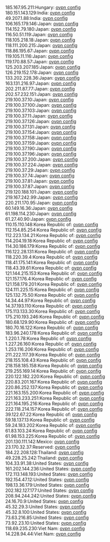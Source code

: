 185.167.95.211:Hungary: [ovpn config](vpn/185_167_95_211.ovpn)  
180.151.143.129:India: [ovpn config](vpn/180_151_143_129.ovpn)  
49.207.1.88:India: [ovpn config](vpn/49_207_1_88.ovpn)  
106.165.179.146:Japan: [ovpn config](vpn/106_165_179_146.ovpn)  
114.152.79.180:Japan: [ovpn config](vpn/114_152_79_180.ovpn)  
116.50.51.119:Japan: [ovpn config](vpn/116_50_51_119.ovpn)  
118.105.218.18:Japan: [ovpn config](vpn/118_105_218_18.ovpn)  
118.111.200.215:Japan: [ovpn config](vpn/118_111_200_215.ovpn)  
118.86.195.67:Japan: [ovpn config](vpn/118_86_195_67.ovpn)  
119.105.11.116:Japan: [ovpn config](vpn/119_105_11_116.ovpn)  
119.170.88.57:Japan: [ovpn config](vpn/119_170_88_57.ovpn)  
125.203.207.185:Japan: [ovpn config](vpn/125_203_207_185.ovpn)  
126.219.152.178:Japan: [ovpn config](vpn/126_219_152_178.ovpn)  
133.202.228.36:Japan: [ovpn config](vpn/133_202_228_36.ovpn)  
163.131.216.97:Japan: [ovpn config](vpn/163_131_216_97.ovpn)  
202.211.87.77:Japan: [ovpn config](vpn/202_211_87_77.ovpn)  
202.57.232.151:Japan: [ovpn config](vpn/202_57_232_151.ovpn)  
219.100.37.10:Japan: [ovpn config](vpn/219_100_37_10.ovpn)  
219.100.37.100:Japan: [ovpn config](vpn/219_100_37_100.ovpn)  
219.100.37.103:Japan: [ovpn config](vpn/219_100_37_103.ovpn)  
219.100.37.11:Japan: [ovpn config](vpn/219_100_37_11.ovpn)  
219.100.37.126:Japan: [ovpn config](vpn/219_100_37_126.ovpn)  
219.100.37.131:Japan: [ovpn config](vpn/219_100_37_131.ovpn)  
219.100.37.154:Japan: [ovpn config](vpn/219_100_37_154.ovpn)  
219.100.37.158:Japan: [ovpn config](vpn/219_100_37_158.ovpn)  
219.100.37.159:Japan: [ovpn config](vpn/219_100_37_159.ovpn)  
219.100.37.190:Japan: [ovpn config](vpn/219_100_37_190.ovpn)  
219.100.37.196:Japan: [ovpn config](vpn/219_100_37_196.ovpn)  
219.100.37.200:Japan: [ovpn config](vpn/219_100_37_200.ovpn)  
219.100.37.224:Japan: [ovpn config](vpn/219_100_37_224.ovpn)  
219.100.37.29:Japan: [ovpn config](vpn/219_100_37_29.ovpn)  
219.100.37.74:Japan: [ovpn config](vpn/219_100_37_74.ovpn)  
219.100.37.81:Japan: [ovpn config](vpn/219_100_37_81.ovpn)  
219.100.37.87:Japan: [ovpn config](vpn/219_100_37_87.ovpn)  
219.120.188.101:Japan: [ovpn config](vpn/219_120_188_101.ovpn)  
219.167.242.99:Japan: [ovpn config](vpn/219_167_242_99.ovpn)  
220.211.170.95:Japan: [ovpn config](vpn/220_211_170_95.ovpn)  
60.149.16.36:Japan: [ovpn config](vpn/60_149_16_36.ovpn)  
61.198.114.230:Japan: [ovpn config](vpn/61_198_114_230.ovpn)  
61.27.40.90:Japan: [ovpn config](vpn/61_27_40_90.ovpn)  
110.15.110.148:Korea Republic of: [ovpn config](vpn/110_15_110_148.ovpn)  
112.154.85.254:Korea Republic of: [ovpn config](vpn/112_154_85_254.ovpn)  
112.223.134.21:Korea Republic of: [ovpn config](vpn/112_223_134_21.ovpn)  
114.204.19.18:Korea Republic of: [ovpn config](vpn/114_204_19_18.ovpn)  
114.30.186.179:Korea Republic of: [ovpn config](vpn/114_30_186_179.ovpn)  
116.122.28.131:Korea Republic of: [ovpn config](vpn/116_122_28_131.ovpn)  
118.220.39.4:Korea Republic of: [ovpn config](vpn/118_220_39_4.ovpn)  
118.41.175.141:Korea Republic of: [ovpn config](vpn/118_41_175_141.ovpn)  
118.43.39.61:Korea Republic of: [ovpn config](vpn/118_43_39_61.ovpn)  
121.144.215.153:Korea Republic of: [ovpn config](vpn/121_144_215_153.ovpn)  
121.157.176.4:Korea Republic of: [ovpn config](vpn/121_157_176_4.ovpn)  
121.158.179.201:Korea Republic of: [ovpn config](vpn/121_158_179_201.ovpn)  
124.111.225.15:Korea Republic of: [ovpn config](vpn/124_111_225_15.ovpn)  
125.132.75.50:Korea Republic of: [ovpn config](vpn/125_132_75_50.ovpn)  
14.34.44.97:Korea Republic of: [ovpn config](vpn/14_34_44_97.ovpn)  
14.37.193.110:Korea Republic of: [ovpn config](vpn/14_37_193_110.ovpn)  
175.113.133.30:Korea Republic of: [ovpn config](vpn/175_113_133_30.ovpn)  
175.210.193.246:Korea Republic of: [ovpn config](vpn/175_210_193_246.ovpn)  
180.68.129.90:Korea Republic of: [ovpn config](vpn/180_68_129_90.ovpn)  
180.70.16.122:Korea Republic of: [ovpn config](vpn/180_70_16_122.ovpn)  
183.96.240.178:Korea Republic of: [ovpn config](vpn/183_96_240_178.ovpn)  
1.220.1.78:Korea Republic of: [ovpn config](vpn/1_220_1_78.ovpn)  
1.227.26.160:Korea Republic of: [ovpn config](vpn/1_227_26_160.ovpn)  
1.253.116.206:Korea Republic of: [ovpn config](vpn/1_253_116_206.ovpn)  
211.222.117.39:Korea Republic of: [ovpn config](vpn/211_222_117_39.ovpn)  
218.155.108.43:Korea Republic of: [ovpn config](vpn/218_155_108_43.ovpn)  
218.158.185.158:Korea Republic of: [ovpn config](vpn/218_158_185_158.ovpn)  
219.255.169.14:Korea Republic of: [ovpn config](vpn/219_255_169_14.ovpn)  
220.122.182.220:Korea Republic of: [ovpn config](vpn/220_122_182_220.ovpn)  
220.83.201.167:Korea Republic of: [ovpn config](vpn/220_83_201_167.ovpn)  
220.86.252.137:Korea Republic of: [ovpn config](vpn/220_86_252_137.ovpn)  
221.163.155.200:Korea Republic of: [ovpn config](vpn/221_163_155_200.ovpn)  
221.163.233.251:Korea Republic of: [ovpn config](vpn/221_163_233_251.ovpn)  
221.164.195.216:Korea Republic of: [ovpn config](vpn/221_164_195_216.ovpn)  
222.118.214.157:Korea Republic of: [ovpn config](vpn/222_118_214_157.ovpn)  
39.122.67.22:Korea Republic of: [ovpn config](vpn/39_122_67_22.ovpn)  
59.18.137.13:Korea Republic of: [ovpn config](vpn/59_18_137_13.ovpn)  
59.24.183.202:Korea Republic of: [ovpn config](vpn/59_24_183_202.ovpn)  
61.83.103.24:Korea Republic of: [ovpn config](vpn/61_83_103_24.ovpn)  
61.98.153.225:Korea Republic of: [ovpn config](vpn/61_98_153_225.ovpn)  
201.130.111.142:Mexico: [ovpn config](vpn/201_130_111_142.ovpn)  
23.170.32.37:Reserved: [ovpn config](vpn/23_170_32_37.ovpn)  
184.22.208.128:Thailand: [ovpn config](vpn/184_22_208_128.ovpn)  
49.228.25.242:Thailand: [ovpn config](vpn/49_228_25_242.ovpn)  
104.33.91.38:United States: [ovpn config](vpn/104_33_91_38.ovpn)  
161.202.144.236:United States: [ovpn config](vpn/161_202_144_236.ovpn)  
172.113.148.193:United States: [ovpn config](vpn/172_113_148_193.ovpn)  
192.154.47.12:United States: [ovpn config](vpn/192_154_47_12.ovpn)  
198.13.36.179:United States: [ovpn config](vpn/198_13_36_179.ovpn)  
202.182.127.177:United States: [ovpn config](vpn/202_182_127_177.ovpn)  
208.94.244.242:United States: [ovpn config](vpn/208_94_244_242.ovpn)  
24.16.70.9:United States: [ovpn config](vpn/24_16_70_9.ovpn)  
45.32.29.3:United States: [ovpn config](vpn/45_32_29_3.ovpn)  
45.32.8.100:United States: [ovpn config](vpn/45_32_8_100.ovpn)  
73.63.216.85:United States: [ovpn config](vpn/73_63_216_85.ovpn)  
73.92.23.10:United States: [ovpn config](vpn/73_92_23_10.ovpn)  
118.69.235.230:Viet Nam: [ovpn config](vpn/118_69_235_230.ovpn)  
14.228.94.44:Viet Nam: [ovpn config](vpn/14_228_94_44.ovpn)  
